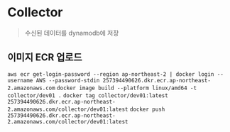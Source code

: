 # Collector
> 수신된 데이터를 dynamodb에 저장

## 이미지 ECR 업로드
`aws ecr get-login-password --region ap-northeast-2 | docker login --username AWS --password-stdin 257394490626.dkr.ecr.ap-northeast-2.amazonaws.com`
`docker image build --platform linux/amd64 -t collector/dev01 .`
`docker tag collector/dev01:latest 257394490626.dkr.ecr.ap-northeast-2.amazonaws.com/collector/dev01:latest`
`docker push 257394490626.dkr.ecr.ap-northeast-2.amazonaws.com/collector/dev01:latest`